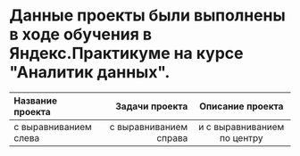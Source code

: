 # Данные проекты были выполнены в ходе обучения в Яндекс.Практикуме на курсе "Аналитик данных".

| Название проекта | Задачи проекта | Описание проекта |
| :-------------------- | ---------------------: |:---------------------------:|
| с выравниванием слева | с выравниванием справа | и с выравниванием по центру |
